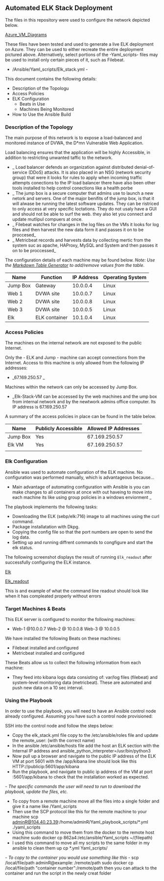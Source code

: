 ## Automated ELK Stack Deployment

The files in this repository were used to configure the network depicted below.

[Azure_VM_Diagrams](Diagrams/Azure_VM_Elk_Server.png)

These files have been tested and used to generate a live ELK deployment on Azure. They can be used to either recreate the entire deployment pictured above. 
Alternatively, select portions of the -Yaml_scripts- files may be used to install only certain pieces of it, such as Filebeat.

  - /Ansible/Yaml_scripts/Elk_stack.yml -

This document contains the following details:
- Description of the Topologu
- Access Policies
- ELK Configuration
  - Beats in Use
  - Machines Being Monitored
- How to Use the Ansible Build


### Description of the Topology

The main purpose of this network is to expose a load-balanced and monitored instance of DVWA, the D*mn Vulnerable Web Application.

Load balancing ensures that the application will be highly Accessible, in addition to restricting unwanted taffic to the network.

- _ Load balancer defends an organization against distributed denial-of-service (DDoS) attacks. It is also placed in an NSG (network security group) that were it looks for rules to apply when incoming traffic attempts conections to the IP load balancer there have also been other tools installed to help control conections like a health porbe
- _ The jump box is a secure computer that admins use to launch a new netork and servers. One of the major benifits of the jump box, is that it will alwase be running the latest software updates. They can be ristriced to only access at very specific loctations. They do not usaly have a GUI and should not be able to surf the web. they also let you connect and update mutlipul compuers at once.
- _ Filebeat watches for changes in the log files on the VMs it looks for log files and then harvest the new data form it and passes it on to be proccesed_
- _ Metricbeat records and harvests data by collecting mertic from the system suc as apache, HAProxy, MySQL and System and then passes it on to be proccessed_

The configuration details of each machine may be found below.
_Note: Use the [Markdown Table Generator](http://www.tablesgenerator.com/markdown_tables) to add/remove values from the table_.

| Name     | Function    | IP Address | Operating System |
|----------|-------------|------------|------------------|
| Jump Box | Gateway     | 10.0.0.4   | Linux            |
| Web 1    |DVWA site    | 10.0.0.7   | Linux            |
| Web 2    |DVWA site    | 10.0.0.8   | Linux            |
| Web 3    |DVWA site    | 10.0.0.5   | Linux            |
| Elk      |ELK container| 10.1.0.4   | Linux            |

### Access Policies

The machines on the internal network are not exposed to the public Internet. 

Only the - ELK and Jump - machine can accept connections from the Internet. Access to this machine is only allowed from the following IP addresses:
- _67.169.250.57 _

Machines within the network can only be accessed by Jump Box.
- _Elk-Stack-VM can be accessed by the web machines and the ump box from internal network and by the newtwork admins office computer. Its IP address is 67.169.250.57

A summary of the access policies in place can be found in the table below.

| Name     | Publicly Accessible | Allowed IP Addresses |
|----------|---------------------|----------------------|
| Jump Box | Yes                 | 67.169.250.57        |
| Elk VM   | Yes                 | 67.169.250.57        |
|          |                     |                      |

### Elk Configuration

Ansible was used to automate configuration of the ELK machine. No configuration was performed manually, which is advantageous because...
- Main advantage of automating configuration with Ansible is you can make changes to all containers at once with out haveing to move into each machine its like using group policies in a windows enviorment _

The playbook implements the following tasks:
- Downloading the ELK (sebp/elk:716) image to all machines using the curl command.
- Package installatation with Dkpg.
- Copying the config file so that the port numbers are open to send the log data.
- Setting up and running diffrent commands to congfigure and start the elk status.

The following screenshot displays the result of running `Elk_readout` after successfully configuring the ELK instance.

 
[Elk](Pictures/Elk.png)

[Elk_readout](Pictures/Elk_readout.png)

This is and example of what the command line readout should look like when it has compleated properly without errors

  
### Target Machines & Beats
This ELK server is configured to monitor the following machines:
- Web-1 @10.0.0.7 Web-2 @ 10.0.0.8 Web-3 @ 10.0.0.5

We have installed the following Beats on these machines:
- Filebeat installed and configured
- Metricbeat installed and configured

These Beats allow us to collect the following information from each machine:
- They feed into kibana logs data consisting of: var/log files (filebeat) and system-level monitoring data (metricbeat). These are automated and push new data on a 10 sec interval.  

### Using the Playbook
In order to use the playbook, you will need to have an Ansible control node already configured. Assuming you have such a control node provisioned: 

SSH into the control node and follow the steps below:

- Copy the elk_stack.yml file copy to the /etc/ansible/roles file and update the remote_user: (with the correct name)
- In the ansible /etc/ansible/hosts file add the host an ELK section with the Internal IP address and ansible_python_interpreter=/usr/bin/python3 
- Now pull up a browser and navigate to the public IP address of the ELK VM at port 5601 with the /app/kibana line should look like this HTTP://publicip:5601/app/kibana
- Run the playbook, and navigate to public ip address of the VM at port :5601/app/kibana to check that the installation worked as expected.

_- The specific commands the user will need to run to download the playbook, update the files, etc._

- To copy from a remote machine move all the files into a single folder and give it a name like /Yaml_scripts
- Then use the SCP protocol like this for the remote machine to your machine
 scp adminR@104.40.23.39:/home/adminR/Yaml_playbook_scripts/*.yml ./yaml_scripts 
- Using this command to move them from the docker to the remote host machine
 sudo docker cp 862a4:/etc/ansible/Yaml_scripts ~/(filepath) 
- I used this command to move all my scripts to the same folder in my ansible to clean them up
 cp *.yml Yaml_scripts/ 

_- To copy to the container you would use something like this -_
 scp /local/file/path adminR@example: /remote/path
 sudo docker cp /local/file/path "container number":/remote/path
 then you can attack to the container and run the script in the newly creat folder



